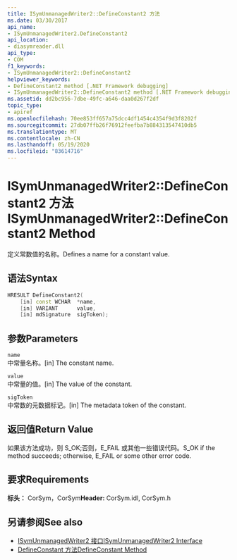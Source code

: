 ```yaml
---
title: ISymUnmanagedWriter2::DefineConstant2 方法
ms.date: 03/30/2017
api_name:
- ISymUnmanagedWriter2.DefineConstant2
api_location:
- diasymreader.dll
api_type:
- COM
f1_keywords:
- ISymUnmanagedWriter2::DefineConstant2
helpviewer_keywords:
- DefineConstant2 method [.NET Framework debugging]
- ISymUnmanagedWriter2::DefineConstant2 method [.NET Framework debugging]
ms.assetid: dd2bc956-7dbe-49fc-a646-daa0d267f2df
topic_type:
- apiref
ms.openlocfilehash: 70ee853ff657a75dcc4df1454c4354f9d3f8202f
ms.sourcegitcommit: 27db07ffb26f76912feefba7b884313547410db5
ms.translationtype: MT
ms.contentlocale: zh-CN
ms.lasthandoff: 05/19/2020
ms.locfileid: "83614716"
---
```

# <a name="isymunmanagedwriter2defineconstant2-method"></a><span data-ttu-id="cb59d-102">ISymUnmanagedWriter2::DefineConstant2 方法</span><span class="sxs-lookup"><span data-stu-id="cb59d-102">ISymUnmanagedWriter2::DefineConstant2 Method</span></span>
<span data-ttu-id="cb59d-103">定义常数值的名称。</span><span class="sxs-lookup"><span data-stu-id="cb59d-103">Defines a name for a constant value.</span></span>  
  
## <a name="syntax"></a><span data-ttu-id="cb59d-104">语法</span><span class="sxs-lookup"><span data-stu-id="cb59d-104">Syntax</span></span>  
  
```cpp  
HRESULT DefineConstant2(  
    [in] const WCHAR  *name,  
    [in] VARIANT      value,  
    [in] mdSignature  sigToken);  
```  
  
## <a name="parameters"></a><span data-ttu-id="cb59d-105">参数</span><span class="sxs-lookup"><span data-stu-id="cb59d-105">Parameters</span></span>  
 `name`  
 <span data-ttu-id="cb59d-106">中常量名称。</span><span class="sxs-lookup"><span data-stu-id="cb59d-106">[in] The constant name.</span></span>  
  
 `value`  
 <span data-ttu-id="cb59d-107">中常量的值。</span><span class="sxs-lookup"><span data-stu-id="cb59d-107">[in] The value of the constant.</span></span>  
  
 `sigToken`  
 <span data-ttu-id="cb59d-108">中常数的元数据标记。</span><span class="sxs-lookup"><span data-stu-id="cb59d-108">[in] The metadata token of the constant.</span></span>  
  
## <a name="return-value"></a><span data-ttu-id="cb59d-109">返回值</span><span class="sxs-lookup"><span data-stu-id="cb59d-109">Return Value</span></span>  
 <span data-ttu-id="cb59d-110">如果该方法成功，则 S_OK;否则，E_FAIL 或其他一些错误代码。</span><span class="sxs-lookup"><span data-stu-id="cb59d-110">S_OK if the method succeeds; otherwise, E_FAIL or some other error code.</span></span>  
  
## <a name="requirements"></a><span data-ttu-id="cb59d-111">要求</span><span class="sxs-lookup"><span data-stu-id="cb59d-111">Requirements</span></span>  
 <span data-ttu-id="cb59d-112">**标头：** CorSym，CorSym</span><span class="sxs-lookup"><span data-stu-id="cb59d-112">**Header:** CorSym.idl, CorSym.h</span></span>  
  
## <a name="see-also"></a><span data-ttu-id="cb59d-113">另请参阅</span><span class="sxs-lookup"><span data-stu-id="cb59d-113">See also</span></span>

- [<span data-ttu-id="cb59d-114">ISymUnmanagedWriter2 接口</span><span class="sxs-lookup"><span data-stu-id="cb59d-114">ISymUnmanagedWriter2 Interface</span></span>](isymunmanagedwriter2-interface.md)
- [<span data-ttu-id="cb59d-115">DefineConstant 方法</span><span class="sxs-lookup"><span data-stu-id="cb59d-115">DefineConstant Method</span></span>](isymunmanagedwriter-defineconstant-method.md)
